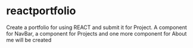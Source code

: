 # reactportfolio

Create a portfolio for using REACT and submit it for Project. A component for NavBar, a component for Projects and one more component for About me will be created
